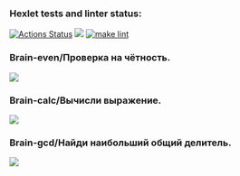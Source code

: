 ### Hexlet tests and linter status:
[![Actions Status](https://github.com/Takaiva/frontend-project-lvl1/workflows/hexlet-check/badge.svg)](https://github.com/Takaiva/frontend-project-lvl1/actions)
<a href="https://codeclimate.com/github/codeclimate/codeclimate/maintainability"><img src="https://api.codeclimate.com/v1/badges/a99a88d28ad37a79dbf6/maintainability" /></a>
[![make lint](https://github.com/Takaiva/frontend-project-lvl1/actions/workflows/linter-check.yml/badge.svg?branch=main)](https://github.com/Takaiva/frontend-project-lvl1/actions/workflows/linter-check.yml)
<h3> Brain-even/Проверка на чётность.</h3>
<a href="https://asciinema.org/a/LWQ4EMJ8yrmcUSsVbrRQ5ifNX" target="_blank"><img src="https://asciinema.org/a/LWQ4EMJ8yrmcUSsVbrRQ5ifNX.svg" /></a>
<h3> Brain-calc/Вычисли выражение.</h3>
<a href="https://asciinema.org/a/8gnCtBFze8GThGmuoy1KRkg6C" target="_blank"><img src="https://asciinema.org/a/8gnCtBFze8GThGmuoy1KRkg6C.svg" /></a>
<h3> Brain-gcd/Найди наибольший общий делитель.</h3>
<a href="https://asciinema.org/a/zAunCn6mgHZhS24rNy0QdXUpE" target="_blank"><img src="https://asciinema.org/a/zAunCn6mgHZhS24rNy0QdXUpE.svg" /></a>
